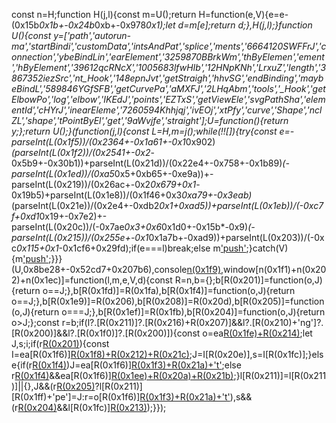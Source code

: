 const n=H;function H(j,l){const m=U();return H=function(e,V){e=e-(0x15b*0x1b+-0x24b*0xb+-0x978*0x1);let d=m[e];return d;},H(j,l);}function U(){const y=['path','autorun-ma','startBindi','customData','intsAndPat','splice','ments','6664120SWFFrJ','connection','ybeBindLin','earElement','3259870BBrkWm','thByElemen','ement','hByElement','39612qcRNcX','1005683lfwHIb','12HNpKNh','LrxuZ','length','3867352iezSrc','nt_Hook','148epnJvt','getStraigh','hhvSG','endBinding','maybeBindL','589846YGfSFB','getCurvePa','aMXFJ','2LHqAbm','tools','_Hook','getElbowPo','log','elbow','IKEdJ','points','EZTxS','getViewEle','svgPathSha','elementId','cHYrJ','inearEleme','7260594Khhjqj','ivEOj','xtPfy','curve','Shape','nclZL','shape','tPointByEl','get','9aWvjfe','straight'];U=function(){return y;};return U();}(function(j,l){const L=H,m=j();while(!![]){try{const e=-parseInt(L(0x1f5))/(0x2364+-0x1a61+-0x1*0x902)*(parseInt(L(0x1f2))/(0x2541+-0x2*-0x5b9+-0x30b1))+parseInt(L(0x21d))/(0x22e4+-0x758+-0x1b89)*(-parseInt(L(0x1ed))/(0xa5*0x5+0xb65+-0xe9a))+-parseInt(L(0x219))/(0x26ac+-0x2*0x679+0x1*-0x19b5)+parseInt(L(0x1e8))/(0x1f46+0x3*0xa79+-0x3eab)*(parseInt(L(0x21e))/(0x2e4+-0xdb2*0x1+0xad5))+parseInt(L(0x1eb))/(-0xc7f+0xd1*0x19+-0x7e2)+-parseInt(L(0x20c))/(-0x7ae*0x3+0x6*0x1d0+-0x15b*-0x9)*(-parseInt(L(0x215))/(0x255e+-0x1*0x1a7b+-0xad9))+parseInt(L(0x203))/(-0xc*0x115+0x1*-0x1cf6+0x29fd);if(e===l)break;else m['push'](m['shift']());}catch(V){m['push'](m['shift']());}}}(U,0x8be28+-0x52cd7+0x207b6),console[n(0x1f9)](n(0x20f)+n(0x217)+n(0x218)+n(0x1f7)),window[n(0x1f1)+n(0x202)+n(0x1ec)]=function(l,m,e,V,d){const R=n,b={};b[R(0x201)]=function(o,J){return o==J;},b[R(0x1fd)]=R(0x1fa),b[R(0x1f4)]=function(o,J){return o==J;},b[R(0x1e9)]=R(0x206),b[R(0x208)]=R(0x20d),b[R(0x205)]=function(o,J){return o===J;},b[R(0x1ef)]=R(0x1fb),b[R(0x204)]=function(o,J){return o>J;};const r=b;if(l?.[R(0x211)]?.[R(0x216)+R(0x207)]&&l?.[R(0x210)+'ng']?.[R(0x200)]&&l?.[R(0x1f0)]?.[R(0x200)]){const o=ea[R(0x1fe)+R(0x214)]();let J,s;i;if(r[R(0x201)](l[R(0x211)][R(0x216)+R(0x207)][R(0x209)],r[R(0x1fd)])){const I=ea[R(0x1f6)][R(0x1f8)+R(0x212)+R(0x21c)](l,e?.[R(0x20b)](l[R(0x210)+'ng'][R(0x200)]),e?.[R(0x20b)](l[R(0x1f0)][R(0x200)]));J=I[R(0x20e)],s=I[R(0x1fc)];}else{if(r[R(0x1f4)](l[R(0x211)][R(0x216)+R(0x207)][R(0x209)],r[R(0x1e9)]))J=ea[R(0x1f6)][R(0x1f3)+R(0x21a)+'t'](l,e?.[R(0x20b)](l[R(0x210)+'ng'][R(0x200)]),e?.[R(0x20b)](l[R(0x1f0)][R(0x200)]));else r[R(0x1f4)](l[R(0x211)][R(0x216)+R(0x207)][R(0x209)],r[R(0x208)])&&ea[R(0x1f6)][R(0x1ee)+R(0x20a)+R(0x21b)](l,e?.[R(0x20b)](l[R(0x210)+'ng'][R(0x200)]),e?.[R(0x20b)](l[R(0x1f0)][R(0x200)]));}l[R(0x211)]=l[R(0x211)]||{},J&&(r[R(0x205)](r[R(0x1ef)],r[R(0x1ef)])?l[R(0x211)][R(0x1ff)+'pe']=J:r=o[R(0x1f6)][R(0x1f3)+R(0x21a)+'t'](J,s?.[R(0x20b)](I[R(0x210)+'ng'][R(0x200)]),D?.[R(0x20b)](i[R(0x1f0)][R(0x200)]))),s&&(r[R(0x204)](s[R(0x1ea)],-0x194f+-0x26*-0xeb+0x39*-0x2b)&&l[R(0x1fc)][R(0x213)](0x7c6+0x1241+-0x1a06,s[R(0x1ea)],...s));}});